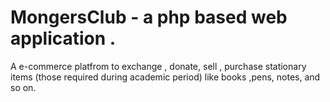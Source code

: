 # MongersClub - a php based web application .
A e-commerce platfrom to exchange , donate, sell , purchase stationary  items (those required during academic period) like books ,pens, notes, and so on. 
